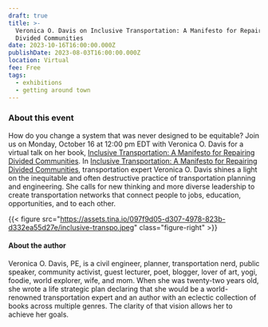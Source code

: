 ```yaml
---
draft: true
title: >-
  Veronica O. Davis on Inclusive Transportation: A Manifesto for Repairing
  Divided Communities
date: 2023-10-16T16:00:00.000Z
publishDate: 2023-08-03T16:00:00.000Z
location: Virtual
fee: Free
tags:
  - exhibitions
  - getting around town
---
```


### About this event

How do you change a system that was never designed to be equitable? J﻿oin us on Monday, October 16 at 12:00 pm EDT with Veronica O. Davis for a virtual talk on her book, [Inclusive Transportation: A Manifesto for Repairing Divided Communities](https://islandpress.org/books/inclusive-transportation). In [Inclusive Transportation: A Manifesto for Repairing Divided Communities](https://islandpress.org/books/inclusive-transportation), transportation expert Veronica O. Davis shines a light on the inequitable and often destructive practice of transportation planning and engineering. She calls for new thinking and more diverse leadership to create transportation networks that connect people to jobs, education, opportunities, and to each other.

{{< figure src="https://assets.tina.io/097f9d05-d307-4978-823b-d332ea55d27e/inclusive-transpo.jpeg" class="figure-right" >}}

#### About the author

Veronica O. Davis, PE, is a civil engineer, planner, transportation nerd, public speaker, community activist, guest lecturer, poet, blogger, lover of art, yogi, foodie, world explorer, wife, and mom. When she was twenty-two years old, she wrote a life strategic plan declaring that she would be a world-renowned transportation expert and an author with an eclectic collection of books across multiple genres. The clarity of that vision allows her to achieve her goals.
